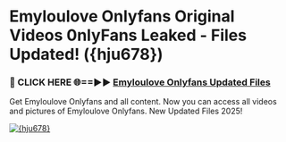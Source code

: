 # Emyloulove Onlyfans Original Videos 0nlyFans Leaked - Files Updated! ({hju678})

<h3>🔴 CLICK HERE 🌐==►► <a href="https://tinyurl.com/ms9xzufz" rel="nofollow">Emyloulove Onlyfans Updated Files</a></h3>

Get Emyloulove Onlyfans and all content. Now you can access all videos and pictures of Emyloulove Onlyfans. New Updated Files 2025!

[![{hju678}](https://i.imgur.com/PQ7UWWw.gif)](https://tinyurl.com/ms9xzufz)